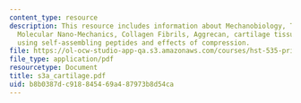 ```yaml
---
content_type: resource
description: This resource includes information about Mechanobiology, Tissue Engineering,
  Molecular Nano-Mechanics, Collagen Fibrils, Aggrecan, cartilage tissue engineering
  using self-assembling peptides and effects of compression.
file: https://ol-ocw-studio-app-qa.s3.amazonaws.com/courses/hst-535-principles-and-practice-of-tissue-engineering-fall-2004/b8b0387dc918845469a487973b8d54ca_s3a_cartilage.pdf
file_type: application/pdf
resourcetype: Document
title: s3a_cartilage.pdf
uid: b8b0387d-c918-8454-69a4-87973b8d54ca
---
```

